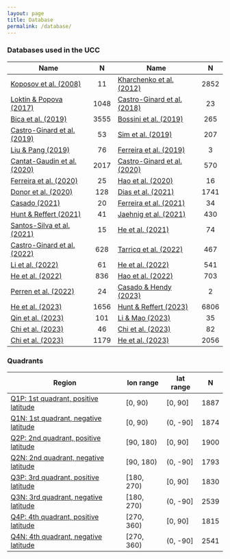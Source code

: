 ```yaml
---
layout: page
title: Database
permalink: /database/
---
```


### Databases used in the UCC

| Name | N | Name | N |
| ---- | :-: | ---- | :-: |
| [Koposov et al. (2008)](https://ui.adsabs.harvard.edu/abs/2008A%26A...486..771K/abstract) | 11 | [Kharchenko et al. (2012)](https://ui.adsabs.harvard.edu/abs/2012A%26A...543A.156K) | 2852 |
| [Loktin & Popova (2017)](https://ui.adsabs.harvard.edu/abs/2017AstBu..72..257L/abstract) | 1048 | [Castro-Ginard et al. (2018)](https://ui.adsabs.harvard.edu/abs/2018A%26A...618A..59C/abstract) | 23 |
| [Bica et al. (2019)](https://ui.adsabs.harvard.edu/abs/2019AJ....157...12B/abstract) | 3555 | [Bossini et al. (2019)](https://ui.adsabs.harvard.edu/abs/2019A%26A...623A.108B/abstract) | 265 |
| [Castro-Ginard et al. (2019)](https://ui.adsabs.harvard.edu/abs/2019A%26A...627A..35C/abstract) | 53 | [Sim et al. (2019)](https://ui.adsabs.harvard.edu/abs/2019JKAS...52..145S/abstract) | 207 |
| [Liu & Pang (2019)](https://ui.adsabs.harvard.edu/abs/2019ApJS..245...32L/abstract) | 76 | [Ferreira et al. (2019)](https://ui.adsabs.harvard.edu/abs/2019MNRAS.483.5508F/abstract) | 3 |
| [Cantat-Gaudin et al. (2020)](https://ui.adsabs.harvard.edu/abs/2020A%26A...640A...1C) | 2017 | [Castro-Ginard et al. (2020)](https://ui.adsabs.harvard.edu/abs/2020A%26A...635A..45C/abstract) | 570 |
| [Ferreira et al. (2020)](https://ui.adsabs.harvard.edu/abs/2020MNRAS.496.2021F/abstract) | 25 | [Hao et al. (2020)](https://ui.adsabs.harvard.edu/abs/2020PASP..132c4502H/abstract) | 16 |
| [Donor et al. (2020)](https://ui.adsabs.harvard.edu/abs/2020AJ....159..199D/abstract) | 128 | [Dias et al. (2021)](https://ui.adsabs.harvard.edu/abs/2021MNRAS.504..356D) | 1741 |
| [Casado (2021)](https://ui.adsabs.harvard.edu/abs/2021RAA....21..117C/abstract) | 20 | [Ferreira et al. (2021)](https://ui.adsabs.harvard.edu/abs/2021MNRAS.502L..90F/abstract) | 34 |
| [Hunt & Reffert (2021)](https://ui.adsabs.harvard.edu/abs/2021A%26A...646A.104H/abstract) | 41 | [Jaehnig et al. (2021)](https://ui.adsabs.harvard.edu/abs/2021ApJ...923..129J/abstract) | 430 |
| [Santos-Silva et al. (2021)](https://ui.adsabs.harvard.edu/abs/2021MNRAS.508.1033S/abstract) | 15 | [He et al. (2021)](https://ui.adsabs.harvard.edu/abs/2021RAA....21...93H/abstract) | 74 |
| [Castro-Ginard et al. (2022)](https://ui.adsabs.harvard.edu/abs/2022A%26A...661A.118C/abstract) | 628 | [Tarricq et al. (2022)](https://ui.adsabs.harvard.edu/abs/2022A%26A...659A..59T/abstract) | 467 |
| [Li et al. (2022)](https://ui.adsabs.harvard.edu/abs/2022ApJS..259...19L/abstract) | 61 | [He et al. (2022)](https://ui.adsabs.harvard.edu/abs/2022ApJS..260....8H/abstract) | 541 |
| [He et al. (2022)](https://ui.adsabs.harvard.edu/abs/2022ApJS..262....7H/abstract) | 836 | [Hao et al. (2022)](https://ui.adsabs.harvard.edu/abs/2022A%26A...660A...4H/abstract) | 703 |
| [Perren et al. (2022)](https://ui.adsabs.harvard.edu/abs/2022A%26A...663A.131P/abstract) | 24 | [Casado & Hendy (2023)](https://ui.adsabs.harvard.edu/abs/2023MNRAS.521.1399C/abstract) | 2 |
| [He et al. (2023)](https://ui.adsabs.harvard.edu/abs/2023ApJS..264....8H/abstract) | 1656 | [Hunt & Reffert (2023)](https://ui.adsabs.harvard.edu/abs/2023A%26A...673A.114H/abstract) | 6806 |
| [Qin et al. (2023)](https://ui.adsabs.harvard.edu/abs/2023ApJS..265...12Q/abstract) | 101 | [Li & Mao (2023)](https://ui.adsabs.harvard.edu/abs/2023ApJS..265....3L/abstract) | 35 |
| [Chi et al. (2023)](https://ui.adsabs.harvard.edu/abs/2023ApJS..265...20C/abstract) | 46 | [Chi et al. (2023)](https://ui.adsabs.harvard.edu/abs/2023arXiv230208926C/abstract) | 82 |
| [Chi et al. (2023)](https://ui.adsabs.harvard.edu/abs/2023arXiv230310380C/abstract) | 1179 | [He et al. (2023)](https://ui.adsabs.harvard.edu/abs/2023ApJS..267...34H/abstract) | 2056 |

### Quadrants
| Region  | lon range  | lat range  |   N |
|---------|------------|------------| :-: |
| [Q1P: 1st quadrant, positive latitude](https://ucc.ar/Q1P_table/) | [0, 90)    | [0, 90]    | 1887 |
| [Q1N: 1st quadrant, negative latitude](https://ucc.ar/Q1N_table/) | [0, 90)    | (0, -90]   | 1874 |
| [Q2P: 2nd quadrant, positive latitude](https://ucc.ar/Q2P_table/) | [90, 180)  | [0, 90]    | 1900 |
| [Q2N: 2nd quadrant, negative latitude](https://ucc.ar/Q2N_table/) | [90, 180)  | (0, -90]   | 1793 |
| [Q3P: 3rd quadrant, positive latitude](https://ucc.ar/Q3P_table/) | [180, 270) | [0, 90]    | 1830 |
| [Q3N: 3rd quadrant, negative latitude](https://ucc.ar/Q3N_table/) | [180, 270) | (0, -90]   | 2539 |
| [Q4P: 4th quadrant, positive latitude](https://ucc.ar/Q4P_table/) | [270, 360) | [0, 90]    | 1815 |
| [Q4N: 4th quadrant, negative latitude](https://ucc.ar/Q4N_table/) | [270, 360) | (0, -90]   | 2541 |
